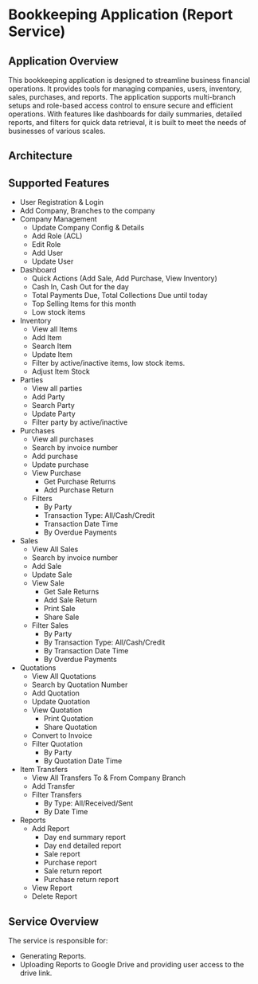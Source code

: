 # Bookkeeping Application (Report Service)

## Application Overview

This bookkeeping application is designed to streamline business financial operations. It provides tools for managing companies, users, inventory, sales, purchases, and reports. The application supports multi-branch setups and role-based access control to ensure secure and efficient operations. With features like dashboards for daily summaries, detailed reports, and filters for quick data retrieval, it is built to meet the needs of businesses of various scales.

## Architecture

## Supported Features

* User Registration & Login
* Add Company, Branches to the company
* Company Management
   - Update Company Config & Details
   - Add Role (ACL)
   - Edit Role
   - Add User
   - Update User
* Dashboard
   - Quick Actions (Add Sale, Add Purchase, View Inventory)
   - Cash In, Cash Out for the day
   - Total Payments Due, Total Collections Due until today
   - Top Selling Items for this month
   - Low stock items
* Inventory
   - View all Items
   - Add Item
   - Search Item
   - Update Item
   - Filter by active/inactive items, low stock items.
   - Adjust Item Stock
* Parties
   - View all parties
   - Add Party
   - Search Party
   - Update Party 
   - Filter party by active/inactive
* Purchases
   - View all purchases
   - Search by invoice number
   - Add purchase
   - Update purchase
   - View Purchase
      - Get Purchase Returns
      - Add Purchase Return
   - Filters
      - By Party
      - Transaction Type: All/Cash/Credit
      - Transaction Date Time
      - By Overdue Payments
* Sales
   - View All Sales
   - Search by invoice number
   - Add Sale
   - Update Sale
   - View Sale
      - Get Sale Returns
      - Add Sale Return
      - Print Sale
      - Share Sale
   - Filter Sales
      - By Party
      - By Transaction Type: All/Cash/Credit
      - By Transaction Date Time
      - By Overdue Payments
* Quotations
   - View All Quotations
   - Search by Quotation Number
   - Add Quotation
   - Update Quotation
   - View Quotation
      - Print Quotation
      - Share Quotation
   - Convert to Invoice
   - Filter Quotation
      - By Party
      - By Quotation Date Time
* Item Transfers
   - View All Transfers To & From Company Branch
   - Add Transfer
   - Filter Transfers
      - By Type: All/Received/Sent
      - By Date Time
* Reports
   - Add Report
      - Day end summary report
      - Day end detailed report
      - Sale report
      - Purchase report
      - Sale return report
      - Purchase return report
   - View Report
   - Delete Report


## Service Overview 

The service is responsible for: 

* Generating Reports.
* Uploading Reports to Google Drive and providing user access to the drive link.
